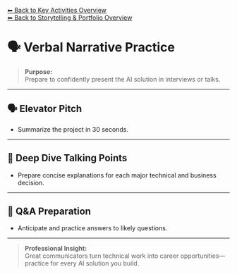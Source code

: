 [⬅ Back to Key Activities Overview](Key_Activities.md)  
[⬅ Back to Storytelling & Portfolio Overview](README.md)

# 🗣️ Verbal Narrative Practice

> **Purpose:**  
> Prepare to confidently present the AI solution in interviews or talks.

---

## 🗣️ Elevator Pitch

- Summarize the project in 30 seconds.

---

## 🧩 Deep Dive Talking Points

- Prepare concise explanations for each major technical and business decision.

---

## 🎤 Q&A Preparation

- Anticipate and practice answers to likely questions.

---

> **Professional Insight:**  
> Great communicators turn technical work into career opportunities—practice for every AI solution you build.
